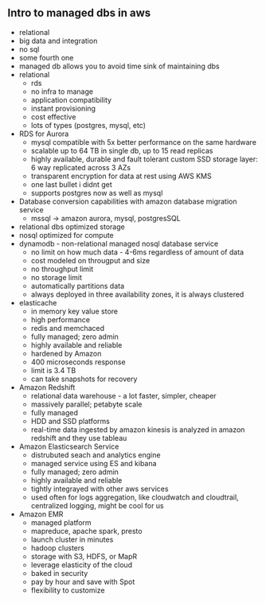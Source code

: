 Intro to managed dbs in aws
---
* relational
* big data and integration
* no sql
* some fourth one
* managed db allows you to avoid time sink of maintaining dbs
* relational
  * rds
  * no infra to manage
  * application compatibility
  * instant provisioning
  * cost effective
  * lots of types (postgres, mysql, etc)
* RDS for Aurora
  * mysql compatible with 5x better performance on the same hardware
  * scalable up to 64 TB in single db, up to 15 read replicas
  * highly available, durable and fault tolerant custom SSD storage layer: 6 way replicated across 3 AZs
  * transparent encryption for data at rest using AWS KMS
  * one last bullet i didnt get
  * supports postgres now as well as mysql
* Database conversion capabilities with amazon database migration service
  * mssql -> amazon aurora, mysql, postgresSQL
* relational dbs optimized storage
* nosql optimized for compute
* dynamodb - non-relational managed nosql database service
  * no limit on how much data - 4-6ms regardless of amount of data
  * cost modeled on througput and size
  * no throughput limit
  * no storage limit
  * automatically partitions data
  * always deployed in three availability zones, it is always clustered
* elasticache
  * in memory key value store
  * high performance
  * redis and memchaced
  * fully managed; zero admin
  * highly available and reliable
  * hardened by Amazon
  * 400 microseconds response
  * limit is 3.4 TB
  * can take snapshots for recovery
* Amazon Redshift
  * relational data warehouse - a lot faster, simpler, cheaper
  * massively parallel; petabyte scale
  * fully managed
  * HDD and SSD platforms
  * real-time data ingested by amazon kinesis is analyzed in amazon redshift and they use tableau
* Amazon Elasticsearch Service
  * distrubuted seach and analytics engine
  * managed service using ES and kibana
  * fully managed; zero admin
  * highly available and reliable
  * tightly integrayed with other aws services
  * used often for logs aggregation, like cloudwatch and cloudtrail, centralized logging, might be cool for us
* Amazon EMR
  * managed platform
  * mapreduce, apache spark, presto
  * launch cluster in minutes
  * hadoop clusters
  * storage with S3, HDFS, or MapR
  * leverage elasticity of the cloud
  * baked in security
  * pay by hour and save with Spot
  * flexibility to customize

